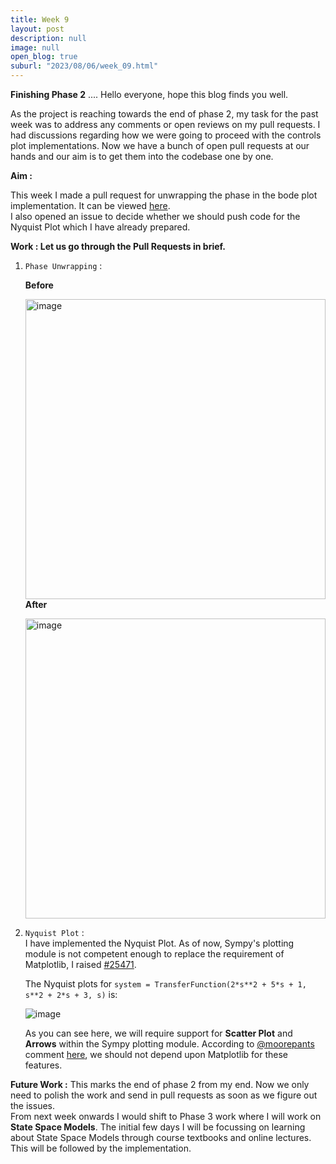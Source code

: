 ```yaml
---
title: Week 9 
layout: post
description: null
image: null
open_blog: true
suburl: "2023/08/06/week_09.html"
---
```


**Finishing Phase 2**
.... Hello everyone, hope this blog finds you well.

As the project is reaching towards the end of phase 2, my task for the past week was to address any comments or open reviews on my pull requests. I had discussions regarding how we were going to proceed with the controls plot implementations. Now we have a bunch of open pull requests at our hands and our aim is to get them into the codebase one by one.

**Aim :**

This week I made a pull request for unwrapping the phase in the bode plot implementation. It can be viewed [here](https://github.com/sympy/sympy/pull/25463). \
I also opened an issue to decide whether we should push code for the Nyquist Plot which I have already prepared.
 

**Work : Let us go through the Pull Requests in brief.**
1. `Phase Unwrapping` : 
   
   **Before**
   
   <img width="480" alt="image" src="https://github.com/faze-geek/faze-geek.github.io/assets/90216905/30c59af2-341e-43d5-8975-32280e9b7e94"> \
   **After**
   
   <img width="480" alt="image" src="https://github.com/faze-geek/faze-geek.github.io/assets/90216905/731e80a5-45ea-4fd1-8a3d-d2e152aaa784">

2. `Nyquist Plot` : \
   I have implemented the Nyquist Plot. As of now, Sympy's plotting module is not competent enough to replace the requirement of Matplotlib, I raised [#25471](https://github.com/sympy/sympy/issues/25471). 
   
   The Nyquist plots for `system = TransferFunction(2*s**2 + 5*s + 1, s**2 + 2*s + 3, s)` is:
   
   ![image](https://github.com/faze-geek/faze-geek.github.io/assets/90216905/f35a92b0-7d2b-403f-8d8d-05341035fde6)

   As you can see here, we will require support for **Scatter Plot** and **Arrows** within the Sympy plotting module. According to [@moorepants](https://github.com/moorepants) comment [here](https://github.com/sympy/sympy/pull/25305#issuecomment-1665035755), we should not depend upon Matplotlib for these features.


**Future Work :**
This marks the end of phase 2 from my end. Now we only need to polish the work and send in pull requests as soon as we figure out the issues. \
From next week onwards I would shift to Phase 3 work where I will work on **State Space Models**. The initial few days I will be focussing on learning about State Space Models through course textbooks and online lectures. This will be followed by the implementation.
